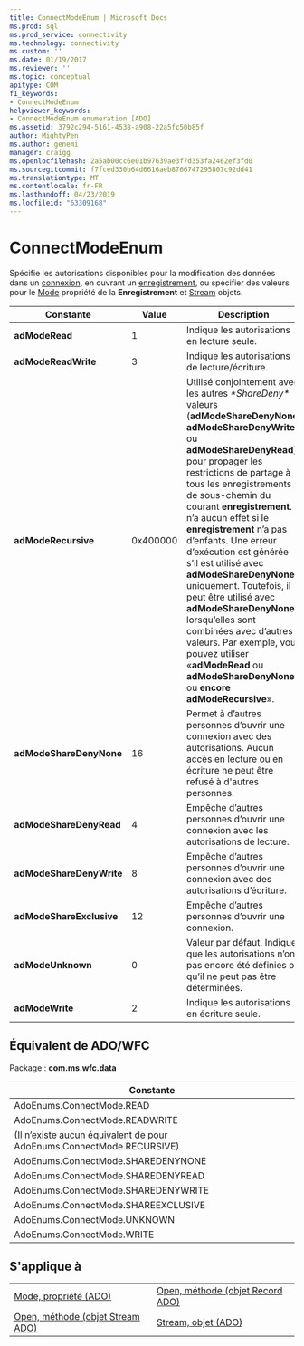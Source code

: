 ```yaml
---
title: ConnectModeEnum | Microsoft Docs
ms.prod: sql
ms.prod_service: connectivity
ms.technology: connectivity
ms.custom: ''
ms.date: 01/19/2017
ms.reviewer: ''
ms.topic: conceptual
apitype: COM
f1_keywords:
- ConnectModeEnum
helpviewer_keywords:
- ConnectModeEnum enumeration [ADO]
ms.assetid: 3792c294-5161-4538-a908-22a5fc50b85f
author: MightyPen
ms.author: genemi
manager: craigg
ms.openlocfilehash: 2a5ab00cc6e01b97639ae3f7d353fa2462ef3fd0
ms.sourcegitcommit: f7fced330b64d6616aeb8766747295807c92dd41
ms.translationtype: MT
ms.contentlocale: fr-FR
ms.lasthandoff: 04/23/2019
ms.locfileid: "63309168"
---
```

# <a name="connectmodeenum"></a>ConnectModeEnum
Spécifie les autorisations disponibles pour la modification des données dans un [connexion](../../../ado/reference/ado-api/connection-object-ado.md), en ouvrant un [enregistrement](../../../ado/reference/ado-api/record-object-ado.md), ou spécifier des valeurs pour le [Mode](../../../ado/reference/ado-api/mode-property-ado.md) propriété de la  **Enregistrement** et [Stream](../../../ado/reference/ado-api/stream-object-ado.md) objets.  
  
|Constante|Value|Description|  
|--------------|-----------|-----------------|  
|**adModeRead**|1|Indique les autorisations en lecture seule.|  
|**adModeReadWrite**|3|Indique les autorisations de lecture/écriture.|  
|**adModeRecursive**|0x400000|Utilisé conjointement avec les autres *\*ShareDeny\** valeurs (**adModeShareDenyNone**, **adModeShareDenyWrite**, ou **adModeShareDenyRead**) pour propager les restrictions de partage à tous les enregistrements de sous-chemin du courant **enregistrement**. Il n’a aucun effet si le **enregistrement** n’a pas d’enfants. Une erreur d’exécution est générée s’il est utilisé avec **adModeShareDenyNone** uniquement. Toutefois, il peut être utilisé avec **adModeShareDenyNone** lorsqu’elles sont combinées avec d’autres valeurs. Par exemple, vous pouvez utiliser «**adModeRead** ou **adModeShareDenyNone** ou **encore adModeRecursive**».|  
|**adModeShareDenyNone**|16|Permet à d’autres personnes d’ouvrir une connexion avec des autorisations. Aucun accès en lecture ou en écriture ne peut être refusé à d'autres personnes.|  
|**adModeShareDenyRead**|4|Empêche d’autres personnes d’ouvrir une connexion avec les autorisations de lecture.|  
|**adModeShareDenyWrite**|8|Empêche d’autres personnes d’ouvrir une connexion avec des autorisations d’écriture.|  
|**adModeShareExclusive**|12|Empêche d’autres personnes d’ouvrir une connexion.|  
|**adModeUnknown**|0|Valeur par défaut. Indique que les autorisations n’ont pas encore été définies ou qu’il ne peut pas être déterminées.|  
|**adModeWrite**|2|Indique les autorisations en écriture seule.|  
  
## <a name="adowfc-equivalent"></a>Équivalent de ADO/WFC  
 Package : **com.ms.wfc.data**  
  
|Constante|  
|--------------|  
|AdoEnums.ConnectMode.READ|  
|AdoEnums.ConnectMode.READWRITE|  
|(Il n’existe aucun équivalent de pour AdoEnums.ConnectMode.RECURSIVE)|  
|AdoEnums.ConnectMode.SHAREDENYNONE|  
|AdoEnums.ConnectMode.SHAREDENYREAD|  
|AdoEnums.ConnectMode.SHAREDENYWRITE|  
|AdoEnums.ConnectMode.SHAREEXCLUSIVE|  
|AdoEnums.ConnectMode.UNKNOWN|  
|AdoEnums.ConnectMode.WRITE|  
  
## <a name="applies-to"></a>S'applique à  
  
|||  
|-|-|  
|[Mode, propriété (ADO)](../../../ado/reference/ado-api/mode-property-ado.md)|[Open, méthode (objet Record ADO)](../../../ado/reference/ado-api/open-method-ado-record.md)|  
|[Open, méthode (objet Stream ADO)](../../../ado/reference/ado-api/open-method-ado-stream.md)|[Stream, objet (ADO)](../../../ado/reference/ado-api/stream-object-ado.md)|
